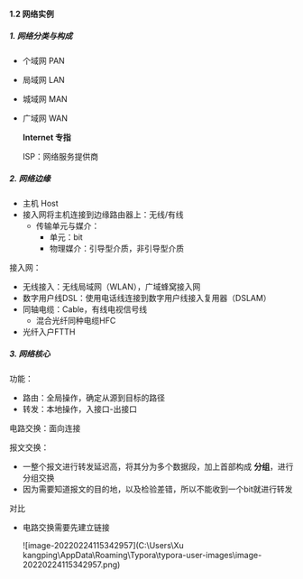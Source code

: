 #### 1.2 网络实例

##### 1. 网络分类与构成

- 个域网 PAN

- 局域网 LAN

- 城域网 MAN

- 广域网 WAN

  **Internet 专指**

  ISP：网络服务提供商

##### 2. 网络边缘

- 主机 Host
- 接入网将主机连接到边缘路由器上：无线/有线
  - 传输单元与媒介：
    - 单元：bit
    - 物理媒介：引导型介质，非引导型介质

接入网：

- 无线接入：无线局域网（WLAN），广域蜂窝接入网
- 数字用户线DSL：使用电话线连接到数字用户线接入复用器（DSLAM）
- 同轴电缆：Cable，有线电视信号线
  - 混合光纤同种电缆HFC
- 光纤入户FTTH

##### 3. 网络核心

功能：

- 路由：全局操作，确定从源到目标的路径
- 转发：本地操作，入接口-出接口

电路交换：面向连接

报文交换：

- 一整个报文进行转发延迟高，将其分为多个数据段，加上首部构成 **分组**，进行分组交换
- 因为需要知道报文的目的地，以及检验差错，所以不能收到一个bit就进行转发

对比

- 电路交换需要先建立链接

  ![image-20220224115342957](C:\Users\Xu kangping\AppData\Roaming\Typora\typora-user-images\image-20220224115342957.png)